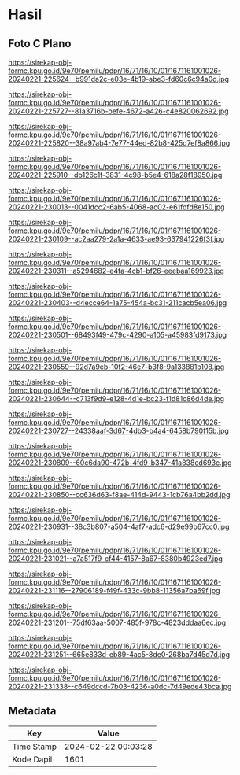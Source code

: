 # Hasil

## Foto C Plano

https://sirekap-obj-formc.kpu.go.id/9e70/pemilu/pdpr/16/71/16/10/01/1671161001026-20240221-225624--b991da2c-e03e-4b19-abe3-fd60c6c94a0d.jpg

https://sirekap-obj-formc.kpu.go.id/9e70/pemilu/pdpr/16/71/16/10/01/1671161001026-20240221-225727--81a3716b-befe-4672-a426-c4e820062692.jpg

https://sirekap-obj-formc.kpu.go.id/9e70/pemilu/pdpr/16/71/16/10/01/1671161001026-20240221-225820--38a97ab4-7e77-44ed-82b8-425d7ef8a866.jpg

https://sirekap-obj-formc.kpu.go.id/9e70/pemilu/pdpr/16/71/16/10/01/1671161001026-20240221-225910--db126c1f-3831-4c98-b5e4-618a28f18950.jpg

https://sirekap-obj-formc.kpu.go.id/9e70/pemilu/pdpr/16/71/16/10/01/1671161001026-20240221-230013--0041dcc2-6ab5-4068-ac02-e61fdfd8e150.jpg

https://sirekap-obj-formc.kpu.go.id/9e70/pemilu/pdpr/16/71/16/10/01/1671161001026-20240221-230109--ac2aa279-2a1a-4633-ae93-637941226f3f.jpg

https://sirekap-obj-formc.kpu.go.id/9e70/pemilu/pdpr/16/71/16/10/01/1671161001026-20240221-230311--a5294682-e4fa-4cb1-bf26-eeebaa169923.jpg

https://sirekap-obj-formc.kpu.go.id/9e70/pemilu/pdpr/16/71/16/10/01/1671161001026-20240221-230403--d4ecce64-1a75-454a-bc31-211cacb5ea06.jpg

https://sirekap-obj-formc.kpu.go.id/9e70/pemilu/pdpr/16/71/16/10/01/1671161001026-20240221-230501--68493f49-479c-4290-a105-a45983fd9173.jpg

https://sirekap-obj-formc.kpu.go.id/9e70/pemilu/pdpr/16/71/16/10/01/1671161001026-20240221-230559--92d7a9eb-10f2-46e7-b3f8-9a133881b108.jpg

https://sirekap-obj-formc.kpu.go.id/9e70/pemilu/pdpr/16/71/16/10/01/1671161001026-20240221-230644--c713f9d9-e128-4d1e-bc23-f1d81c86d4de.jpg

https://sirekap-obj-formc.kpu.go.id/9e70/pemilu/pdpr/16/71/16/10/01/1671161001026-20240221-230727--24338aaf-3d67-4db3-b4a4-6458b790f15b.jpg

https://sirekap-obj-formc.kpu.go.id/9e70/pemilu/pdpr/16/71/16/10/01/1671161001026-20240221-230809--60c6da90-472b-4fd9-b347-41a838ed693c.jpg

https://sirekap-obj-formc.kpu.go.id/9e70/pemilu/pdpr/16/71/16/10/01/1671161001026-20240221-230850--cc636d63-f8ae-414d-9443-1cb76a4bb2dd.jpg

https://sirekap-obj-formc.kpu.go.id/9e70/pemilu/pdpr/16/71/16/10/01/1671161001026-20240221-230931--38c3b807-a504-4af7-adc6-d29e99b67cc0.jpg

https://sirekap-obj-formc.kpu.go.id/9e70/pemilu/pdpr/16/71/16/10/01/1671161001026-20240221-231021--a7a517f9-cf44-4157-8a67-8380b4923ed7.jpg

https://sirekap-obj-formc.kpu.go.id/9e70/pemilu/pdpr/16/71/16/10/01/1671161001026-20240221-231116--27906189-f49f-433c-9bb8-11356a7ba69f.jpg

https://sirekap-obj-formc.kpu.go.id/9e70/pemilu/pdpr/16/71/16/10/01/1671161001026-20240221-231201--75df63aa-5007-485f-978c-4823dddaa6ec.jpg

https://sirekap-obj-formc.kpu.go.id/9e70/pemilu/pdpr/16/71/16/10/01/1671161001026-20240221-231251--665e833d-eb89-4ac5-8de0-268ba7d45d7d.jpg

https://sirekap-obj-formc.kpu.go.id/9e70/pemilu/pdpr/16/71/16/10/01/1671161001026-20240221-231338--c649dccd-7b03-4236-a0dc-7d49ede43bca.jpg


## Metadata

| Key        | Value               |
| ---------- | ------------------- |
| Time Stamp | 2024-02-22 00:03:28 |
| Kode Dapil | 1601                |



